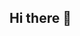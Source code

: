 ## Hi there 👋

<!--# 👋 Olá! Eu sou Nicoly Araujo

Sou um desenvolvedor apaixonado por tecnologia, inovação e aprendizado contínuo. Atualmente trabalho com desenvolvimento full stack, focando em entregar soluções eficientes e escaláveis.

## 🚀 Tecnologias e Linguagens que utilizo

### 🖥️ Front-end
- **ReactJS**
- **React Native**
- **Next.js**
- **HTML**
- **CSS**
- **JavaScript**

### ⚙️ Back-end
- **Node.js**
- **NestJS**
- **Java**
- **C#**
- **PHP**

### 💾 Banco de Dados
- **SQL**
- **PostgreSQL**

### 📱 Mobile
- **Expo**
- **React Native**

## 📈 GitHub Stats

![Anurag's GitHub stats](https://github-readme-stats.vercel.app/api?username=SEU_USUARIO&show_icons=true&theme=tokyonight)

![Top Langs](https://github-readme-stats.vercel.app/api/top-langs/?username=SEU_USUARIO&layout=compact&theme=tokyonight)

## 🌐 Contato
- ✉️ Email: seuemail@example.com  
- 💼 LinkedIn: [seu-linkedin](https://linkedin.com/in/seu-usuario)

---

✨ Sempre buscando aprender, evoluir e colaborar com projetos incríveis!


